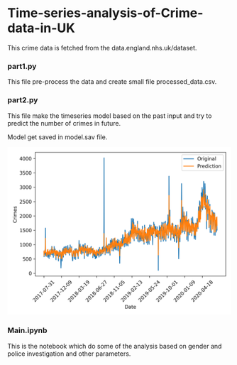 # Time-series-analysis-of-Crime-data-in-UK
This crime data is fetched from the data.england.nhs.uk/dataset.

### part1.py
This file pre-process the data and create small file processed_data.csv.

### part2.py
This file make the timeseries model based on the past input and try to predict the number of crimes in future. 

Model get saved in model.sav file.

![alt text](https://github.com/MachineLearning-Nerd/Time-series-analysis-of-Crime-data-in-UK/blob/master/Images/Prediction_vs_original.png)

### Main.ipynb
This is the notebook which do some of the analysis based on gender and police investigation and other parameters.
